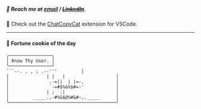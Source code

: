 ##### :calling: Reach me at **[email](mailto:johannes@stenmark.in)** ***/*** **[~~LinkedIn~~](https://www.linkedin.com/in/johannes-stenmark)**.
:feet: Check out the [ChatCopyCat](https://github.com/jstenmark/ChatCopyCat) extension for VSCode.

---
#### :cookie: Fortune cookie of the day
```smalltalk
╭────────────────╮
│ Know Thy User. │
╰────────────────╯
```--. . , ; .--'''         │
│              | |   |                   │
│               .-=||  | |=-.            │
│               `-=#$%&%$#=-'            │
│              | ;  :|                   │
│         _____.,-#%&$@%#&#~,._____      │
╰────────────────────────────────────────╯
```
